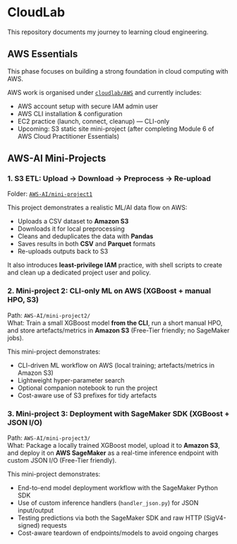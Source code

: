 # CloudLab

This repository documents my journey to learning cloud engineering.

## AWS Essentials
This phase focuses on building a strong foundation in cloud computing with AWS.

AWS work is organised under [`cloudlab/AWS`](AWS/README.md) and currently includes:
- AWS account setup with secure IAM admin user
- AWS CLI installation & configuration
- EC2 practice (launch, connect, cleanup) — CLI-only
- Upcoming: S3 static site mini-project (after completing Module 6 of AWS Cloud Practitioner Essentials)

## AWS-AI Mini-Projects

### 1. S3 ETL: Upload → Download → Preprocess → Re-upload
Folder: [`AWS-AI/mini-project1`](AWS-AI/mini-project1)

This project demonstrates a realistic ML/AI data flow on AWS:

- Uploads a CSV dataset to **Amazon S3**
- Downloads it for local preprocessing
- Cleans and deduplicates the data with **Pandas**
- Saves results in both **CSV** and **Parquet** formats
- Re-uploads outputs back to S3

It also introduces **least-privilege IAM** practice, with shell scripts to create and clean up a dedicated project user and policy.

### 2. Mini-project 2: CLI-only ML on AWS (XGBoost + manual HPO, S3)

Path: `AWS-AI/mini-project2/`  
What: Train a small XGBoost model **from the CLI**, run a short manual HPO, and store artefacts/metrics in **Amazon S3** (Free-Tier friendly; no SageMaker jobs).

This mini-project demonstrates:
- CLI-driven ML workflow on AWS (local training; artefacts/metrics in Amazon S3)
- Lightweight hyper-parameter search
- Optional companion notebook to run the project
- Cost-aware use of S3 prefixes for tidy artefacts

### 3. Mini-project 3: Deployment with SageMaker SDK (XGBoost + JSON I/O)

Path: `AWS-AI/mini-project3/`  
What: Package a locally trained XGBoost model, upload it to **Amazon S3**, and deploy it on **AWS SageMaker** as a real-time inference endpoint with custom JSON I/O (Free-Tier friendly).

This mini-project demonstrates:
- End-to-end model deployment workflow with the SageMaker Python SDK
- Use of custom inference handlers (`handler_json.py`) for JSON input/output
- Testing predictions via both the SageMaker SDK and raw HTTP (SigV4-signed) requests
- Cost-aware teardown of endpoints/models to avoid ongoing charges

